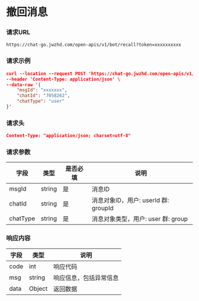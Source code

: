 # 撤回消息

### 请求URL
`https://chat-go.jwzhd.com/open-apis/v1/bot/recall?token=xxxxxxxxxx`

### 请求示例
```json
curl --location --request POST 'https://chat-go.jwzhd.com/open-apis/v1/bot/recall?token=xxxxxxxxxx' \
--header 'Content-Type: application/json' \
--data-raw '{
    "msgId": "xxxxxxx",
    "chatId": "7058262",
    "chatType": "user"
}'
```

### 请求头
```json
Content-Type: "application/json; charset=utf-8"
```

### 请求参数
| 字段 | 类型 | 是否必填 | 说明 |
| --- | --- | --- | --- |
| msgId | string | 是 | 消息ID |
| chatId | string | 是 | 消息对象ID，用户: userId 群: groupId |
| chatType | string | 是 | 消息对象类型，用户: user 群: group |

### 响应内容
| 字段 | 类型 | 说明 | 
| --- | --- | --- | 
| code | int | 响应代码 | 
| msg | string | 响应信息，包括异常信息 | 
| data | Object | 返回数据 | 